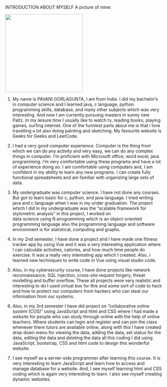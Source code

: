 INTRODUCTION ABOUT MYSELF
A picture of mine:

<img src="https://user-images.githubusercontent.com/60485872/108430426-5620d400-720f-11eb-93ec-640577035e6e.JPG" width="250" height="250"/>





1) My name is PAVANI GORLAGUNTA, I am from India. I did my bachelor’s in computer science and I learned java, c language, python programming skills, database, and many other 
   subjects which was very interesting. And now I am currently pursuing masters in sunny new Paltz. In my leisure time I usually like to watch tv, reading books, playing games,
   surfing internet. One of the funniest parts about me is that i love travelling a lot also doing painting and sketching. My favourite website is Geeks for Geeks and LeetCode.
   
2) I had a very good computer experience.  Computer is the thing from which we can do any activity and very easy, we can do any complex things in computer.
   I’m proficient with Microsoft office, word excel, java programming. I’m very comfortable using these programs and have a lot of experience doing so. 
   I am comfortable using computers and, I am confident in my ability to learn any new programs. I can create fully functional spreadsheets and am familiar
   with organizing large sets of data.
   
3) My undergraduate was computer science. I have not done any courses. But got to learn basic for c, python, and java language. I tried writing java and c language 
   when I was in my under graduation.  The project which I did in my undergraduate was the “scalable framework for stylometric analysis” in this project, I worked on  
   data science using R-programming which is an object-oriented programming language also the programming language and software environment is for statistical, computing and graphs.
   
4) In my 2nd semester, I have done a project and  I have made one fitness tracker app by using Vue and it was a very interesting application where 
   I can calculate activities, calories, and how much time people do exercise. It was a really very interesting app which I created. Also, I learned new techniques
   to write code in Vue using visual studio code.
   
5) Also, in my cybersecurity course, I have done projects like network reconnaissance, SQL injection, cross-site request forgery, threat modelling and buffer overflow.
   These all projects were very realistic and interesting to do I used virtual box for this and some sort of code to hack and how to protect our computers from hackers 
   who can steal our information from our systems.
   
6) Also, in my 3rd semester I have did project on “collaborative online system (COS)” using JavaScript and html and CSS where I had made a website for people who
   can study through online with the help of online teachers. Where students can  login and register and can join the class whenever there tutors are available online, 
   along with this I have created drop down menu for viewing the data, adding the data, set status for the data, editing the data and deleting the data all this coding
   I did using JavaScript, bootstrap, CSS and html code to design this wonderful website.

7) I see myself as a server-side programmer after learning this course. It is very interesting to learn JavaScript and learn how to access and manage database for a website.
   And, I see myself learning html and CSS coding which is again very interesting to learn. I also see myself creating dynamic websites. 
















